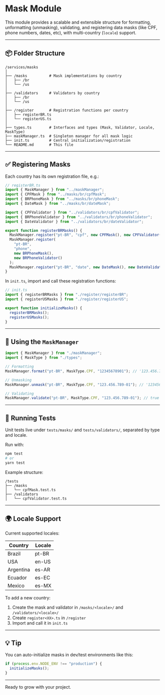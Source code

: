 # Mask Module

This module provides a scalable and extensible structure for formatting, unformatting (unmasking), validating, and registering data masks (like CPF, phone numbers, dates, etc), with multi-country (`locale`) support.

---

## 📦 Folder Structure

```
/services/masks
│
├── /masks          # Mask implementations by country
│   ├── /br
│   └── /us
│
├── /validators     # Validators by country
│   ├── /br
│   └── /us
│
├── /register       # Registration functions per country
│   ├── registerBR.ts
│   └── registerUS.ts
│
├── types.ts        # Interfaces and types (Mask, Validator, Locale, MaskType)
├── maskManager.ts  # Singleton manager for all mask logic
├── init.ts         # Central initialization/registration
└── README.md       # This file
```

---

## ✅ Registering Masks

Each country has its own registration file, e.g.:

```ts
// registerBR.ts
import { MaskManager } from "../maskManager";
import { CPFMask } from "../masks/br/cpfMask";
import { BRPhoneMask } from "../masks/br/phoneMask";
import { DateMask } from "../masks/br/dateMask";

import { CPFValidator } from "../validators/br/cpfValidator";
import { BRPhoneValidator } from "../validators/br/phoneValidator";
import { DateValidator } from "../validators/br/dateValidator";

export function registerBRMasks() {
  MaskManager.register("pt-BR", "cpf", new CPFMask(), new CPFValidator());
  MaskManager.register(
    "pt-BR",
    "phone",
    new BRPhoneMask(),
    new BRPhoneValidator()
  );
  MaskManager.register("pt-BR", "date", new DateMask(), new DateValidator());
}
```

In `init.ts`, import and call these registration functions:

```ts
// init.ts
import { registerBRMasks } from "./register/registerBR";
import { registerUSMasks } from "./register/registerUS";

export function initializeMasks() {
  registerBRMasks();
  registerUSMasks();
}
```

---

## 🧠 Using the `MaskManager`

```ts
import { MaskManager } from "./maskManager";
import { MaskType } from "./types";

// Formatting
MaskManager.format("pt-BR", MaskType.CPF, "12345678901"); // '123.456.789-01'

// Unmasking
MaskManager.unmask("pt-BR", MaskType.CPF, "123.456.789-01"); // '12345678901'

// Validating
MaskManager.validate("pt-BR", MaskType.CPF, "123.456.789-01"); // true
```

---

## 🧪 Running Tests

Unit tests live under `tests/masks/` and `tests/validators/`, separated by type and locale.

Run with:

```bash
npm test
# or
yarn test
```

Example structure:

```
/tests
├── /masks
│   └── cpfMask.test.ts
├── /validators
│   └── cpfValidator.test.ts
```

---

## 🌍 Locale Support

Current supported locales:

| Country   | Locale |
| --------- | ------ |
| Brazil    | pt-BR  |
| USA       | en-US  |
| Argentina | es-AR  |
| Ecuador   | es-EC  |
| Mexico    | es-MX  |

To add a new country:

1. Create the mask and validator in `/masks/<locale>/` and `/validators/<locale>/`
2. Create `register<XX>.ts` in `/register`
3. Import and call it in `init.ts`

---

## 💡 Tip

You can auto-initialize masks in dev/test environments like this:

```ts
if (process.env.NODE_ENV !== "production") {
  initializeMasks();
}
```

---

Ready to grow with your project.
